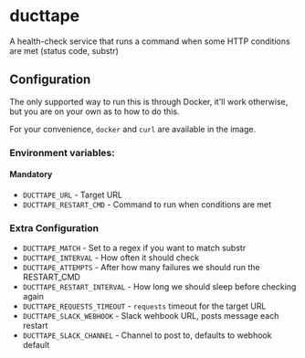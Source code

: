 # ducttape

A health-check service that runs a command when some HTTP conditions are met
(status code, substr)

## Configuration
The only supported way to run this is through Docker, it'll work otherwise,
but you are on your own as to how to do this.

For your convenience, `docker` and `curl` are available in the image.

### Environment variables:
#### Mandatory
  - `DUCTTAPE_URL` - Target URL
  - `DUCTTAPE_RESTART_CMD` - Command to run when conditions are met

### Extra Configuration
  - `DUCTTAPE_MATCH` - Set to a regex if you want to match substr
  - `DUCTTAPE_INTERVAL` - How often it should check
  - `DUCTTAPE_ATTEMPTS` - After how many failures we should run the RESTART_CMD
  - `DUCTTAPE_RESTART_INTERVAL` - How long we should sleep before checking again
  - `DUCTTAPE_REQUESTS_TIMEOUT` - `requests` timeout for the target URL
  - `DUCTTAPE_SLACK_WEBHOOK` - Slack wehbook URL, posts message each restart
  - `DUCTTAPE_SLACK_CHANNEL` - Channel to post to, defaults to webhook default
